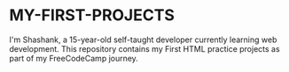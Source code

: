 # MY-FIRST-PROJECTS
I'm Shashank, a 15-year-old self-taught developer currently learning web development. This repository contains my First HTML practice projects as part of my FreeCodeCamp journey.
